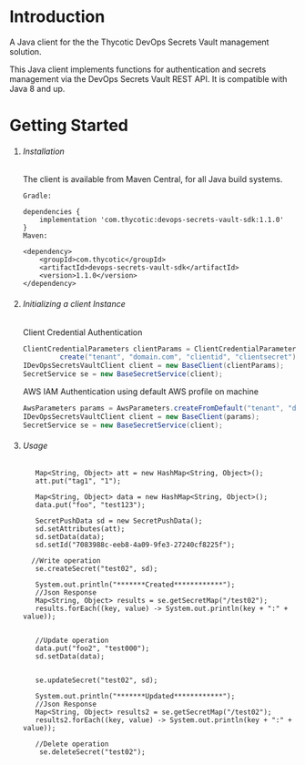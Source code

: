 # Introduction 
A Java client for the the Thycotic DevOps Secrets Vault management solution.

This Java client implements functions for authentication and secrets management via the DevOps Secrets Vault REST API. It is compatible with Java 8 and up.


# Getting Started

1.	###### Installation 
    The client is available from Maven Central, for all Java build systems.
    
    ```
    Gradle:
    
    dependencies {
        implementation 'com.thycotic:devops-secrets-vault-sdk:1.1.0'
    }
    Maven:
    
    <dependency>
        <groupId>com.thycotic</groupId>
        <artifactId>devops-secrets-vault-sdk</artifactId>
        <version>1.1.0</version>
    </dependency>
    ```
    
2.	###### Initializing a client Instance
    
       Client Credential Authentication
       ```java
       ClientCredentialParameters clientParams = ClientCredentialParameters.
                create("tenant", "domain.com", "clientid", "clientsecret");
       IDevOpsSecretsVaultClient client = new BaseClient(clientParams);
       SecretService se = new BaseSecretService(client);
       ```
       
       AWS IAM Authentication using default AWS profile on machine
       ```java
       AwsParameters params = AwsParameters.createFromDefault("tenant", "domain.com");
       IDevOpsSecretsVaultClient client = new BaseClient(params);
       SecretService se = new BaseSecretService(client);
       ```
            
3.	###### Usage 
    ```
       Map<String, Object> att = new HashMap<String, Object>();
       att.put("tag1", "1");
    
       Map<String, Object> data = new HashMap<String, Object>();
       data.put("foo", "test123");
    
       SecretPushData sd = new SecretPushData();
       sd.setAttributes(att);
       sd.setData(data);
       sd.setId("7083988c-eeb8-4a09-9fe3-27240cf8225f");
       
      //Write operation
       se.createSecret("test02", sd);
       
       System.out.println("*******Created************");
       //Json Response 
       Map<String, Object> results = se.getSecretMap("/test02");
       results.forEach((key, value) -> System.out.println(key + ":" + value));

       
       //Update operation 
       data.put("foo2", "test000");
       sd.setData(data);
       
  
       se.updateSecret("test02", sd);
       
       System.out.println("*******Updated************");
       //Json Response 
       Map<String, Object> results2 = se.getSecretMap("/test02");
       results2.forEach((key, value) -> System.out.println(key + ":" + value));

       //Delete operation 
        se.deleteSecret("test02");
    ```
